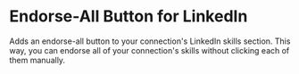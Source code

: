 # Endorse-All Button for LinkedIn
Adds an endorse-all button to your connection's LinkedIn skills section.
This way, you can endorse all of your connection's skills without clicking each of them manually.
